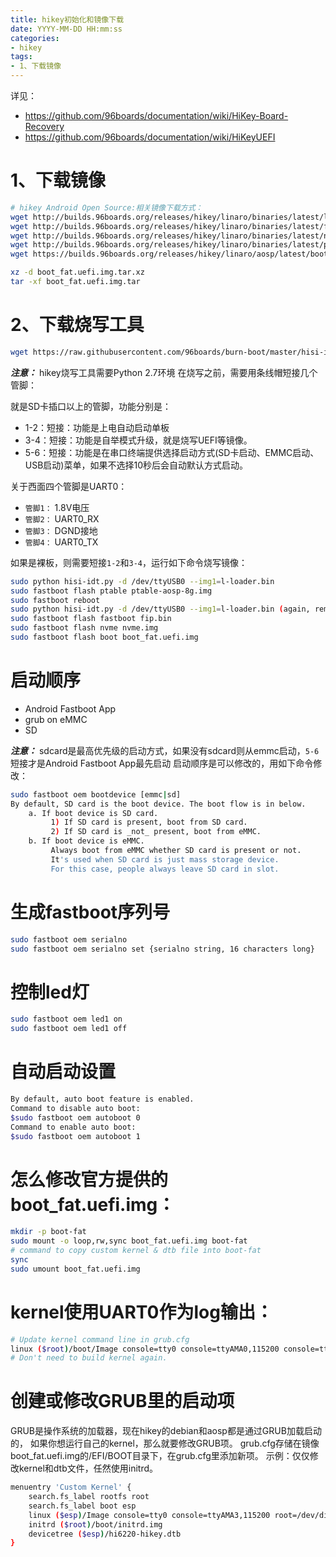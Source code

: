 ```yaml
---
title: hikey初始化和镜像下载
date: YYYY-MM-DD HH:mm:ss
categories: 
- hikey
tags:
- 1、下载镜像
---
```

详见：

- https://github.com/96boards/documentation/wiki/HiKey-Board-Recovery
- https://github.com/96boards/documentation/wiki/HiKeyUEFI

# 1、下载镜像

```bash
# hikey Android Open Source:相关镜像下载方式：
wget http://builds.96boards.org/releases/hikey/linaro/binaries/latest/l-loader.bin
wget http://builds.96boards.org/releases/hikey/linaro/binaries/latest/fip.bin
wget http://builds.96boards.org/releases/hikey/linaro/binaries/latest/nvme.img
wget http://builds.96boards.org/releases/hikey/linaro/binaries/latest/ptable-aosp-8g.img
wget https://builds.96boards.org/releases/hikey/linaro/aosp/latest/boot_fat.uefi.img.tar.xz

xz -d boot_fat.uefi.img.tar.xz
tar -xf boot_fat.uefi.img.tar
```

# 2、下载烧写工具

```bash
wget https://raw.githubusercontent.com/96boards/burn-boot/master/hisi-idt.py
```

***注意：*** hikey烧写工具需要Python 2.7环境
在烧写之前，需要用条线帽短接几个管脚：

就是SD卡插口以上的管脚，功能分别是：

- 1-2：短接：功能是上电自动启动单板
- 3-4：短接：功能是自举模式升级，就是烧写UEFI等镜像。
- 5-6：短接：功能是在串口终端提供选择启动方式(SD卡启动、EMMC启动、USB启动)菜单，如果不选择10秒后会自动默认方式启动。

关于西面四个管脚是UART0：

- `管脚1：` 1.8V电压
- `管脚2：` UART0_RX
- `管脚3：` DGND接地
- `管脚4：` UART0_TX

如果是裸板，则需要短接`1-2`和`3-4`，运行如下命令烧写镜像：

```bash
sudo python hisi-idt.py -d /dev/ttyUSB0 --img1=l-loader.bin
sudo fastboot flash ptable ptable-aosp-8g.img
sudo fastboot reboot
sudo python hisi-idt.py -d /dev/ttyUSB0 --img1=l-loader.bin (again, remember ttyUSB* can change)
sudo fastboot flash fastboot fip.bin
sudo fastboot flash nvme nvme.img
sudo fastboot flash boot boot_fat.uefi.img
```



# 启动顺序

- Android Fastboot App
- grub on eMMC
- SD

***注意：*** sdcard是最高优先级的启动方式，如果没有sdcard则从emmc启动，`5-6`短接才是Android Fastboot App最先启动
启动顺序是可以修改的，用如下命令修改：

```bash
sudo fastboot oem bootdevice [emmc|sd]
By default, SD card is the boot device. The boot flow is in below.
    a. If boot device is SD card.
         1) If SD card is present, boot from SD card.
         2) If SD card is _not_ present, boot from eMMC.
    b. If boot device is eMMC.
         Always boot from eMMC whether SD card is present or not. 
         It's used when SD card is just mass storage device. 
         For this case, people always leave SD card in slot.
```



# 生成fastboot序列号

```bash
sudo fastboot oem serialno
sudo fastboot oem serialno set {serialno string, 16 characters long}
```

# 控制led灯

```bash
sudo fastboot oem led1 on
sudo fastboot oem led1 off
```

# 自动启动设置

```bash
By default, auto boot feature is enabled.
Command to disable auto boot:
$sudo fastboot oem autoboot 0
Command to enable auto boot:
$sudo fastboot oem autoboot 1
```

# 怎么修改官方提供的boot_fat.uefi.img：

```bash
mkdir -p boot-fat
sudo mount -o loop,rw,sync boot_fat.uefi.img boot-fat
# command to copy custom kernel & dtb file into boot-fat
sync
sudo umount boot_fat.uefi.img
```

# kernel使用UART0作为log输出：

```bash
# Update kernel command line in grub.cfg
linux ($root)/boot/Image console=tty0 console=ttyAMA0,115200 console=ttyAMA3,115200 root=/dev/disk/by-partlabel/system rootwait rw quiet efi=noruntime
# Don't need to build kernel again.
```

# 创建或修改GRUB里的启动项

GRUB是操作系统的加载器，现在hikey的debian和aosp都是通过GRUB加载启动的，
如果你想运行自己的kernel，那么就要修改GRUB项。
grub.cfg存储在镜像boot_fat.uefi.img的/EFI/BOOT目录下，在grub.cfg里添加新项。
示例：仅仅修改kernel和dtb文件，任然使用initrd。

```bash
menuentry 'Custom Kernel' {
    search.fs_label rootfs root
    search.fs_label boot esp
    linux ($esp)/Image console=tty0 console=ttyAMA3,115200 root=/dev/disk/by-partlabel/system rootwait rw efi=noruntime
    initrd ($root)/boot/initrd.img
    devicetree ($esp)/hi6220-hikey.dtb
}
```
